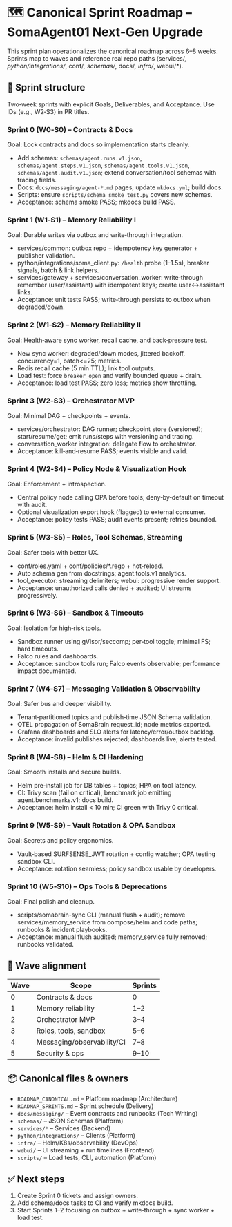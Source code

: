# 🗺️ Canonical Sprint Roadmap – SomaAgent01 Next‑Gen Upgrade

This sprint plan operationalizes the canonical roadmap across 6–8 weeks. Sprints map to waves and reference real repo paths (services/*, python/integrations/*, conf/*, schemas/*, docs/*, infra/*, webui/*).

## 📆 Sprint structure
Two‑week sprints with explicit Goals, Deliverables, and Acceptance. Use IDs (e.g., W2‑S3) in PR titles.

### Sprint 0 (W0‑S0) – Contracts & Docs
Goal: Lock contracts and docs so implementation starts cleanly.
- Add schemas: `schemas/agent.runs.v1.json`, `schemas/agent.steps.v1.json`, `schemas/agent.tools.v1.json`, `schemas/agent.audit.v1.json`; extend conversation/tool schemas with tracing fields.
- Docs: `docs/messaging/agent-*.md` pages; update `mkdocs.yml`; build docs.
- Scripts: ensure `scripts/schema_smoke_test.py` covers new schemas.
- Acceptance: schema smoke PASS; mkdocs build PASS.

### Sprint 1 (W1‑S1) – Memory Reliability I
Goal: Durable writes via outbox and write‑through integration.
- services/common: outbox repo + idempotency key generator + publisher validation.
- python/integrations/soma_client.py: `/health` probe (1–1.5s), breaker signals, batch & link helpers.
- services/gateway + services/conversation_worker: write‑through remember (user/assistant) with idempotent keys; create user↔assistant links.
- Acceptance: unit tests PASS; write‑through persists to outbox when degraded/down.

### Sprint 2 (W1‑S2) – Memory Reliability II
Goal: Health‑aware sync worker, recall cache, and back‑pressure test.
- New sync worker: degraded/down modes, jittered backoff, concurrency=1, batch<=25; metrics.
- Redis recall cache (5 min TTL); link tool outputs.
- Load test: force `breaker_open` and verify bounded queue + drain.
- Acceptance: load test PASS; zero loss; metrics show throttling.

### Sprint 3 (W2‑S3) – Orchestrator MVP
Goal: Minimal DAG + checkpoints + events.
- services/orchestrator: DAG runner; checkpoint store (versioned); start/resume/get; emit runs/steps with versioning and tracing.
- conversation_worker integration: delegate flow to orchestrator.
- Acceptance: kill‑and‑resume PASS; events visible and valid.

### Sprint 4 (W2‑S4) – Policy Node & Visualization Hook
Goal: Enforcement + introspection.
- Central policy node calling OPA before tools; deny‑by‑default on timeout with audit.
- Optional visualization export hook (flagged) to external consumer.
- Acceptance: policy tests PASS; audit events present; retries bounded.

### Sprint 5 (W3‑S5) – Roles, Tool Schemas, Streaming
Goal: Safer tools with better UX.
- conf/roles.yaml + conf/policies/*.rego + hot‑reload.
- Auto schema gen from docstrings; agent.tools.v1 analytics.
- tool_executor: streaming delimiters; webui: progressive render support.
- Acceptance: unauthorized calls denied + audited; UI streams progressively.

### Sprint 6 (W3‑S6) – Sandbox & Timeouts
Goal: Isolation for high‑risk tools.
- Sandbox runner using gVisor/seccomp; per‑tool toggle; minimal FS; hard timeouts.
- Falco rules and dashboards.
- Acceptance: sandbox tools run; Falco events observable; performance impact documented.

### Sprint 7 (W4‑S7) – Messaging Validation & Observability
Goal: Safer bus and deeper visibility.
- Tenant‑partitioned topics and publish‑time JSON Schema validation.
- OTEL propagation of SomaBrain request_id; node metrics exported.
- Grafana dashboards and SLO alerts for latency/error/outbox backlog.
- Acceptance: invalid publishes rejected; dashboards live; alerts tested.

### Sprint 8 (W4‑S8) – Helm & CI Hardening
Goal: Smooth installs and secure builds.
- Helm pre‑install job for DB tables + topics; HPA on tool latency.
- CI: Trivy scan (fail on critical), benchmark job emitting agent.benchmarks.v1; docs build.
- Acceptance: helm install < 10 min; CI green with Trivy 0 critical.

### Sprint 9 (W5‑S9) – Vault Rotation & OPA Sandbox
Goal: Secrets and policy ergonomics.
- Vault‑based SURFSENSE_JWT rotation + config watcher; OPA testing sandbox CLI.
- Acceptance: rotation seamless; policy sandbox usable by developers.

### Sprint 10 (W5‑S10) – Ops Tools & Deprecations
Goal: Final polish and cleanup.
- scripts/somabrain-sync CLI (manual flush + audit); remove services/memory_service from compose/helm and code paths; runbooks & incident playbooks.
- Acceptance: manual flush audited; memory_service fully removed; runbooks validated.

## 🌊 Wave alignment

| Wave | Scope | Sprints |
| --- | --- | --- |
| 0 | Contracts & docs | 0 |
| 1 | Memory reliability | 1–2 |
| 2 | Orchestrator MVP | 3–4 |
| 3 | Roles, tools, sandbox | 5–6 |
| 4 | Messaging/observability/CI | 7–8 |
| 5 | Security & ops | 9–10 |

## 📦 Canonical files & owners
- `ROADMAP_CANONICAL.md` – Platform roadmap (Architecture)
- `ROADMAP_SPRINTS.md` – Sprint schedule (Delivery)
- `docs/messaging/` – Event contracts and runbooks (Tech Writing)
- `schemas/` – JSON Schemas (Platform)
- `services/*` – Services (Backend)
- `python/integrations/` – Clients (Platform)
- `infra/` – Helm/K8s/observability (DevOps)
- `webui/` – UI streaming + run timelines (Frontend)
- `scripts/` – Load tests, CLI, automation (Platform)

## ✅ Next steps
1. Create Sprint 0 tickets and assign owners.
2. Add schema/docs tasks to CI and verify mkdocs build.
3. Start Sprints 1–2 focusing on outbox + write‑through + sync worker + load test.
